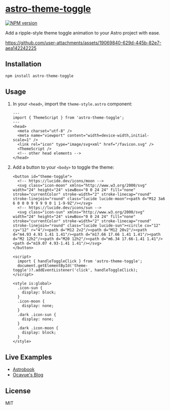 # [astro-theme-toggle](https://astro-theme-toggle.pages.dev)

[![NPM version](https://img.shields.io/npm/v/astro-theme-toggle?color=a1b858&label=)](https://www.npmjs.com/package/astro-theme-toggle)

Add a ripple-style theme toggle animation to your Astro project with ease.

https://github.com/user-attachments/assets/19069840-629d-445b-82e7-aea142242225

## Installation

```bash
npm install astro-theme-toggle
```

## Usage

1. In your `<head>`, import the `theme-style.astro` component:

   ```astro
   ---
   import { ThemeScript } from 'astro-theme-toggle';
   ---
   <head>
     <meta charset="utf-8" />
     <meta name="viewport" content="width=device-width,initial-scale=1" />
     <link rel="icon" type="image/svg+xml" href="/favicon.svg" />
     <ThemeScript />
     <!-- other head elements -->
   </head>
   ```

2. Add a button to your `<body>` to toggle the theme:

   ```astro
   <button id="theme-toggle">
     <!-- https://lucide.dev/icons/moon -->
     <svg class="icon-moon" xmlns="http://www.w3.org/2000/svg" width="24" height="24" viewBox="0 0 24 24" fill="none" stroke="currentColor" stroke-width="2" stroke-linecap="round" stroke-linejoin="round" class="lucide lucide-moon"><path d="M12 3a6 6 0 0 0 9 9 9 9 0 1 1-9-9Z"/></svg>
     <!-- https://lucide.dev/icons/sun -->
     <svg class="icon-sun" xmlns="http://www.w3.org/2000/svg" width="24" height="24" viewBox="0 0 24 24" fill="none" stroke="currentColor" stroke-width="2" stroke-linecap="round" stroke-linejoin="round" class="lucide lucide-sun"><circle cx="12" cy="12" r="4"/><path d="M12 2v2"/><path d="M12 20v2"/><path d="m4.93 4.93 1.41 1.41"/><path d="m17.66 17.66 1.41 1.41"/><path d="M2 12h2"/><path d="M20 12h2"/><path d="m6.34 17.66-1.41 1.41"/><path d="m19.07 4.93-1.41 1.41"/></svg>
   </button>

   <script>
     import { handleToggleClick } from 'astro-theme-toggle';
     document.getElementById('theme-toggle')?.addEventListener('click', handleToggleClick);
   </script>

   <style is:global>
     .icon-sun {
       display: block;
     }
     .icon-moon {
       display: none;
     }
     .dark .icon-sun {
       display: none;
     }
     .dark .icon-moon {
       display: block;
     }
   </style>
   ```

## Live Examples

- [Astrobook](https://astrobook.pages.dev/)
- [Ocavue's Blog](https://ocavue.com)

## License

MIT
